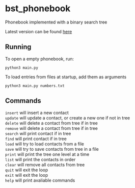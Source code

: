 # bst_phonebook
 Phonebook implemented with a binary search tree

Latest version can be found [here](https://github.com/DanielGrenehed/bst_phonebook)

## Running
To open a empty phonebook, run:
```
python3 main.py
```
   
To load entries from files at startup, add them as arguments
```
python3 main.py numbers.txt
```

## Commands
```insert``` will insert a new contact  
```update``` will update a contact, or create a new one if not in tree  
```delete``` will delete a contact from tree if in tree  
```remove``` will delete a contact from tree if in tree  
```search``` will print contact if in tree  
```find``` will print contact if in tree  
```load``` will try to load contacts from a file  
```save``` will try to save contacts from tree in a file  
```print``` will print the tree one level at a time  
```list``` will print the contacts in order  
```clear``` will remove all contacts from tree  
```quit``` will exit the loop  
```exit``` will exit the loop  
```help``` will print avaliable commands  

